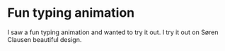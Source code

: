 # Fun typing animation
 I saw a fun typing animation and wanted to try it out. 
 I try it out on Søren Clausen beautiful  design.